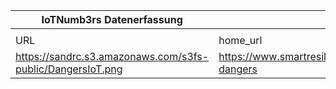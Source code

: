|IoTNumb3rs Datenerfassung|||||||||||
| ---- | ---- | ---- | ---- | ---- | ---- | ---- | ---- | ---- | ---- | ---- |
||||||||||||
|URL|home_url|filename|device_class|device_count|market_class|market_volume|prognosis_year|publication_year|authorship_class|Dropbox folder|
|https://sandrc.s3.amazonaws.com/s3fs-public/DangersIoT.png|https://www.smartresilient.com/iot-dangers|file3_DangersIoT.png||||||||Pattoho/20181118-0900|
